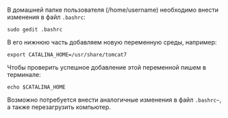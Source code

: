 В домашней папке пользователя (/home/username) необходимо внести изменения в файл `.bashrc`:

`sudo gedit .bashrc`

В его нижнюю часть добавляем новую переменную среды, например:

`export CATALINA_HOME=/usr/share/tomcat7`

Чтобы  проверить успешное добавление этой переменной пишем в терминале:

`echo $CATALINA_HOME`

Возможно потребуется внести аналогичные изменения в файл `.bashrc~`, а также перезагрузить компьютер.
